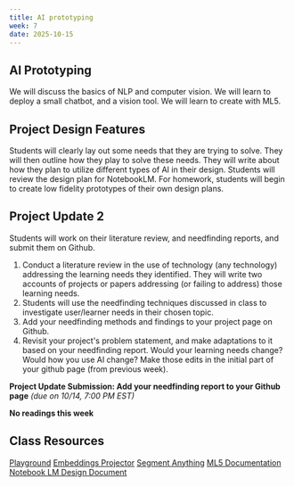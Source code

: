 ```yaml
---
title: AI prototyping 
week: 7
date: 2025-10-15
---
```


## AI Prototyping 
We will discuss the basics of NLP and computer vision. We will learn to deploy a small chatbot, and a vision tool. We will learn to create with ML5. 


## Project Design Features
Students will clearly lay out some needs that they are trying to solve. They will then outline how they play to solve these needs. They will write about how they plan to utilize different types of AI in their design. Students will review the design plan for NotebookLM. For homework, students will begin to create low fidelity prototypes of their own design plans.  

## Project Update 2
Students will work on their literature review, and needfinding reports, and submit them on Github. 

1.  Conduct a literature review in the use of technology (any technology) addressing the learning needs they identified. They will write two accounts of projects or papers addressing (or failing to address) those learning needs. 
1.  Students will use the needfinding techniques discussed in class to investigate user/learner needs in their chosen topic. 
1.  Add your needfinding methods and findings to your project page on Github. 
1.  Revisit your project's problem statement, and make adaptations to it based on your needfinding report. Would your learning needs change? Would how you use AI change? Make those edits in the initial part of your github page (from previous week).


**Project Update Submission: Add your needfinding report to your Github page** *(due on 10/14, 7:00 PM EST)*

**No readings this week**


## Class Resources

[Playground](https://playground.raise.mit.edu/main/)
[Embeddings Projector](https://projector.tensorflow.org/)
[Segment Anything](https://segment-anything.com/demo)
[ML5 Documentation](https://ml5js.org/)
[Notebook LM Design Document](https://jasonspielman.com/notebooklm)

